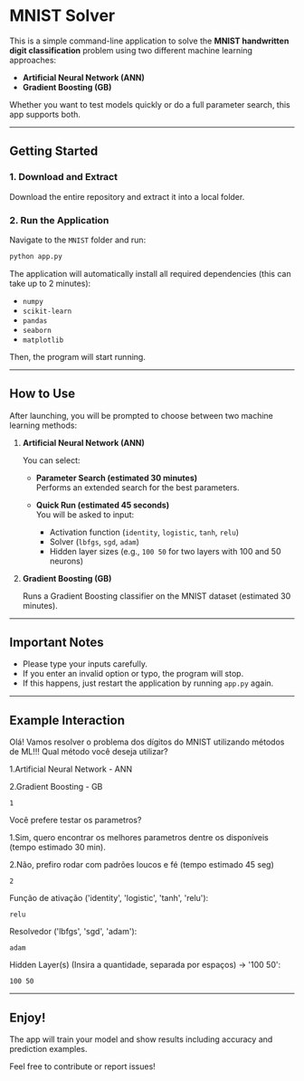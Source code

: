 # MNIST Solver

This is a simple command-line application to solve the **MNIST handwritten digit classification** problem using two different machine learning approaches:

- **Artificial Neural Network (ANN)**
- **Gradient Boosting (GB)**

Whether you want to test models quickly or do a full parameter search, this app supports both.

---

## Getting Started

### 1. Download and Extract

Download the entire repository and extract it into a local folder.

### 2. Run the Application

Navigate to the `MNIST` folder and run:

```bash
python app.py
```

The application will automatically install all required dependencies (this can take up to 2 minutes):

- `numpy`
- `scikit-learn`
- `pandas`
- `seaborn`
- `matplotlib`

Then, the program will start running.

---

## How to Use

After launching, you will be prompted to choose between two machine learning methods:

1. **Artificial Neural Network (ANN)**

   You can select:

   - **Parameter Search (estimated 30 minutes)**  
     Performs an extended search for the best parameters.

   - **Quick Run (estimated 45 seconds)**  
     You will be asked to input:
     - Activation function (`identity`, `logistic`, `tanh`, `relu`)
     - Solver (`lbfgs`, `sgd`, `adam`)
     - Hidden layer sizes (e.g., `100 50` for two layers with 100 and 50 neurons)

2. **Gradient Boosting (GB)**

   Runs a Gradient Boosting classifier on the MNIST dataset (estimated 30 minutes).

---

## Important Notes

- Please type your inputs carefully.  
- If you enter an invalid option or typo, the program will stop.  
- If this happens, just restart the application by running `app.py` again.

---

## Example Interaction
Olá! Vamos resolver o problema dos dígitos do MNIST utilizando métodos de ML!!!
Qual método você deseja utilizar?

1.Artificial Neural Network - ANN

2.Gradient Boosting - GB

    1

Você prefere testar os parametros?

1.Sim, quero encontrar os melhores parametros dentre os disponíveis (tempo estimado 30 min). 

2.Não, prefiro rodar com padrões loucos e fé (tempo estimado 45 seg)

    2

Função de ativação ('identity', 'logistic', 'tanh', 'relu'):

    relu

Resolvedor ('lbfgs', 'sgd', 'adam'):

    adam

Hidden Layer(s) (Insira a quantidade, separada por espaços) -> '100 50':

    100 50

---

## Enjoy!

The app will train your model and show results including accuracy and prediction examples.

Feel free to contribute or report issues!